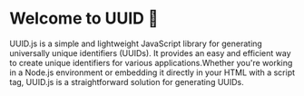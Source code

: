 # Welcome to UUID 👋

UUID.js is a simple and lightweight JavaScript library for generating universally unique identifiers (UUIDs). It provides an easy and efficient way to create unique identifiers for various applications.Whether you're working in a Node.js environment or embedding it directly in your HTML with a script tag, UUID.js is a straightforward solution for generating UUIDs.